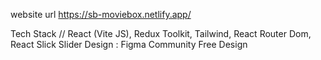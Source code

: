 website url https://sb-moviebox.netlify.app/



Tech Stack // React (Vite JS), Redux Toolkit, Tailwind, React Router Dom, React Slick Slider Design : Figma Community Free Design
 

